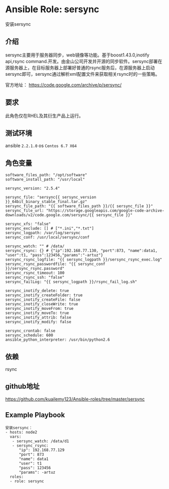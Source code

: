 # Ansible Role: sersync

安装sersync

## 介绍
sersync主要用于服务器同步，web镜像等功能。基于boost1.43.0,inotify api,rsync command.开发。由金山公司开发并开源的同步软件。sersync部署在源服务器上，在目标服务器上部署好普通的rsync服务后，在源服务器上启动sersync即可，sersync通过解析xml配置文件来获取相关rsync时的一些策略。

官方地址： https://code.google.com/archive/p/sersync/


## 要求

此角色仅在RHEL及其衍生产品上运行。

## 测试环境

ansible `2.2.1.0`
os `Centos 6.7 X64`

## 角色变量
	software_files_path: "/opt/software"
	software_install_path: "/usr/local"

	sersync_version: "2.5.4"

	sersync_file: "sersync{{ sersync_version }}_64bit_binary_stable_final.tar.gz"
	sersync_file_path: "{{ software_files_path }}/{{ sersync_file }}"
	sersync_file_url: "https://storage.googleapis.com/google-code-archive-downloads/v2/code.google.com/sersync/{{ sersync_file }}"

	sersync_xfs: "false"
	sersync_exclude: [] # ["*.ini","*.txt"]
	sersync_logpath: /var/log/sersync
	sersync_conf: /usr/local/sersync/conf

	sersync_watch: "" # /data/
	sersync_rsync: {} # {"ip":192.168.77.130, "port":873, "name":data1, "user":t1, "pass":123456,"params":"-artuz"}
	sersync_rsync_logfile: "{{ sersync_logpath }}/sersync_rsync_exec.log"
	sersync_rsync_passwordfile: "{{ sersync_conf }}/sersync_rsync.password"
	sersync_rsync_timeout: 100
	sersync_rsync_ssh: "false"
	sersync_failLog: "{{ sersync_logpath }}/rsync_fail_log.sh"

	sersync_inotify_delete: true
	sersync_inotify_createFolder: true
	sersync_inotify_createFile: false
	sersync_inotify_closeWrite: true
	sersync_inotify_moveFrom: true
	sersync_inotify_moveTo: true
	sersync_inotify_attrib: false
	sersync_inotify_modify: false

	sersync_crontab: false
	sersync_schedule: 600
	ansible_python_interpreter: /usr/bin/python2.6

## 依赖

rsync

## github地址
https://github.com/kuailemy123/Ansible-roles/tree/master/sersync

## Example Playbook

	安装sersync：
	- hosts: node2
	  vars:
	   - sersync_watch: /data/d1
	   - sersync_rsync:
		  "ip": 192.168.77.129
		  "port": 873
		  "name": data1
		  "user": t1
		  "pass": 123456
		  "params": -artuz
	  roles:
	  - role: sersync
